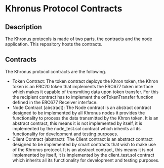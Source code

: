 # Khronus Protocol Contracts
## Description
The Khronus protocols is made of two parts, the contracts and the node application. This repository hosts the contracts. 
## Contracts
The Khronus protocol contracts are the following.
- Token Contract: The token contract deploys the Khron token, the Khron token is an ERC20 token that implements the ERC677 token interface which makes it capable of transmiting data upon token transfer. For this the recipient contract has to implement the onTokenTransfer function defined in the ERC677 Receiver interface. 
- Node Contract (abstract): The Node contract is an abstract contract designed to be implemented by all Khronus nodes it provides the functionality to process the data transmitted by the Khron token. It is an abstract contract, this means it is not implemented by itself, it is implemented by the node_test.sol contract which inherits all its functionality for development and testing purposes.
- Client Contract (abstract): The Client contract is an abstract contract designed to be implemented by smart contracts that wish to make use of the Khronus protocol. It is an abstract contract, this means it is not implemented by itself, it is implemented by the client_test.sol contract which inherits all its functionality for development and testing purposes.